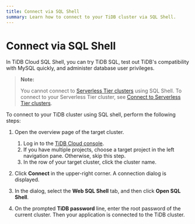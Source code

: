 ```yaml
---
title: Connect via SQL Shell
summary: Learn how to connect to your TiDB cluster via SQL Shell.
---
```


# Connect via SQL Shell

In TiDB Cloud SQL Shell, you can try TiDB SQL, test out TiDB's compatibility with MySQL quickly, and administer database user privileges.

> **Note:**
>
> You cannot connect to [Serverless Tier clusters](/tidb-cloud/select-cluster-tier.md#serverless-tier-beta) using SQL Shell. To connect to your Serverless Tier cluster, see [Connect to Serverless Tier clusters](/tidb-cloud/connect-to-tidb-cluster.md#serverless-tier).

To connect to your TiDB cluster using SQL shell, perform the following steps:

1. Open the overview page of the target cluster.

    1. Log in to the [TiDB Cloud console](https://tidbcloud.com/).
    2. If you have multiple projects, choose a target project in the left navigation pane. Otherwise, skip this step.
    3. In the row of your target cluster, click the cluster name.

2. Click **Connect** in the upper-right corner. A connection dialog is displayed.

3. In the dialog, select the **Web SQL Shell** tab, and then click **Open SQL Shell**.

4. On the prompted **TiDB password** line, enter the root password of the current cluster. Then your application is connected to the TiDB cluster.